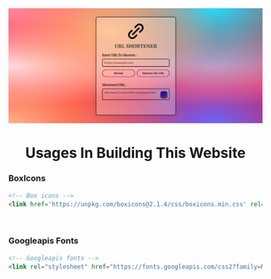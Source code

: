 <img src="https://github.com/Va-Rohith/CVIP/blob/1d1acbbd2e92551a497d94c9af70ed7b41296a34/Portfolio/templates/images/link-shortener.png">
<br>

<h1 align="center"> Usages In Building This Website </h1>

### BoxIcons

```html
<!-- Box icons -->
<link href='https://unpkg.com/boxicons@2.1.4/css/boxicons.min.css' rel='stylesheet'>
```
<br>

### Googleapis Fonts

```html
<!-- Googleapis fonts -->
<link rel="stylesheet" href="https://fonts.googleapis.com/css2?family=Material+Symbols+Outlined:opsz,wght,FILL,GRAD@24,400,0,0" />
```
